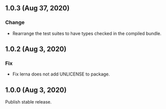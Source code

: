 ## 1.0.3 (Aug 37, 2020)

### Change

- Rearrange the test suites to have types checked in the compiled bundle.

## 1.0.2 (Aug 3, 2020)

### Fix

- Fix lerna does not add UNLICENSE to package.

## 1.0.0 (Aug 3, 2020)

Publish stable release.
